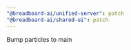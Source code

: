 ```yaml
---
"@breadboard-ai/unified-server": patch
"@breadboard-ai/shared-ui": patch
---
```


Bump particles to main
